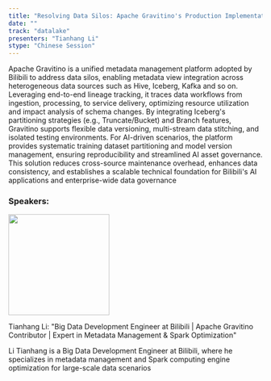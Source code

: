 ```yaml
---
title: "Resolving Data Silos: Apache Gravitino's Production Implementation Practices at Bilibili"
date: ""
track: "datalake"
presenters: "Tianhang Li"
stype: "Chinese Session"
---
```


Apache Gravitino is a unified metadata management platform adopted by Bilibili to address data silos, enabling metadata view integration across heterogeneous data sources such as Hive, Iceberg, Kafka and so on. Leveraging ​end-to-end lineage tracking, it traces data workflows from ingestion, processing, to service delivery, optimizing resource utilization and impact analysis of schema changes. By integrating Iceberg's partitioning strategies (e.g., Truncate/Bucket) and Branch features, Gravitino supports flexible data versioning, multi-stream data stitching, and isolated testing environments. For AI-driven scenarios, the platform provides systematic ​training dataset partitioning and model version management, ensuring reproducibility and streamlined AI asset governance. This solution reduces cross-source maintenance overhead, enhances data consistency, and establishes a scalable technical foundation for Bilibili's AI applications and enterprise-wide data governance

### Speakers:


<img src="https://sessionize.com/image/1f8c-400o400o1-HBNHNwxpA2kUNRMibne31Z.jpg" width="200" /><br/>

Tianhang Li: "Big Data Development Engineer at Bilibili | Apache Gravitino Contributor | Expert in Metadata Management & Spark Optimization"

Li Tianhang is a Big Data Development Engineer at Bilibili, where he specializes in metadata management and Spark computing engine optimization for large-scale data scenarios


